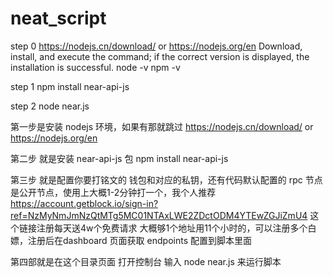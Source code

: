 # neat_script
step 0
https://nodejs.cn/download/ or https://nodejs.org/en
Download, install, and execute the command; if the correct version is displayed, the installation is successful.
node -v
npm -v

step 1
npm install near-api-js

step 2
node near.js

第一步是安装 nodejs 环境，如果有那就跳过
https://nodejs.cn/download/ or https://nodejs.org/en

第二步 就是安装 near-api-js 包
npm install near-api-js

第三步 就是配置你要打铭文的 钱包和对应的私钥，还有代码默认配置的 rpc 节点是公开节点，使用上大概1-2分钟打一个，我个人推荐 https://account.getblock.io/sign-in?ref=NzMyNmJmNzQtMTg5MC01NTAxLWE2ZDctODM4YTEwZGJiZmU4 
这个链接注册每天送4w个免费请求 大概够1个地址用11个小时的，可以注册多个白嫖，注册后在dashboard 页面获取 endpoints 配置到脚本里面

第四部就是在这个目录页面 打开控制台 输入 node near.js
来运行脚本
